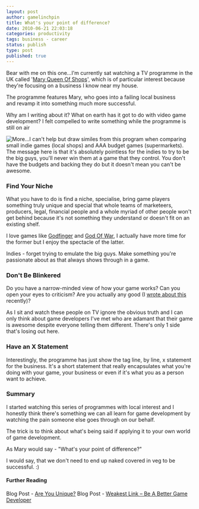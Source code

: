 ```yaml
---
layout: post
author: gamelinchpin
title: What's your point of difference?
date: 2010-06-21 22:03:18
categories: productivity
tags: business - career
status: publish
type: post
published: true
---
```

Bear with me on this one...I'm currently sat watching a TV programme in
the UK called '[Mary Queen Of Shops](http://www.bbc.co.uk/programmes/b00swfz7)', which is of particular interest because they're focusing on a business I know near my house.

The programme features Mary, who goes into a failing local business
and revamp it into something much more successful.

Why am I writing about it? What on earth has it got to do with video
game development? I felt compelled to write something while the
programme is still on air

![](/assets/trans.gif "More...")I can't help but draw similes from this
program when comparing small indie games (local shops) and AAA budget
games (supermarkets). The message here is that it's absolutely pointless
for the indies to try to be the big guys, you'll never win them at a
game that they control. You don't have the budgets and backing they do
but it doesn't mean you can't be awesome.

### Find Your Niche

What you have to do is find a niche, specialise, bring game players
something truly unique and special that whole teams of marketeers,
producers, legal, financial people and a whole myriad of other people
won't get behind because it's not something they understand or doesn't
fit on an existing shelf.

I love games
like [Godfinger](http://itunes.apple.com/us/app/godfinger-for-ipad/id361431917?mt=8)
and [God Of War](http://www.godofwar.com/), I actually have more time for the former but I enjoy the spectacle of the latter.

Indies - forget trying to emulate the big guys. Make something you're
passionate about as that always shows through in a game.

### Don't Be Blinkered

Do you have a narrow-minded view of how your game works? Can you open
your eyes to criticism? Are you actually any good (I [wrote about
this](/2010/05/weakest-link.html) recently)?

As I sit and watch these people on TV ignore the obvious truth and I can
only think about game developers I've met who are adamant that their
game is awesome despite everyone telling them different. There's only 1
side that's losing out here.

### Have an X Statement

Interestingly, the programme has just show the tag line, by line, x
statement for the business. It's a short statement that really
encapsulates what you're doing with your game, your business or even if
it's what you as a person want to achieve.

### Summary

I started watching this series of programmes with local interest and I
honestly think there's something we can all learn for game development
by watching the pain someone else goes through on our behalf.

The trick is to think about what's being said if applying it to your own
world of game development.

As Mary would say - "What's your point of difference?"

I would say, that we don't need to end up naked covered in veg to be
successful. :)

#### Further Reading

Blog Post - [Are You
Unique?](http://game-linchpin.com/2010/05/are-you-unique.html)
 Blog Post - [Weakest Link – Be A Better Game
Developer](http://game-linchpin.com/2010/05/weakest-link.html)
